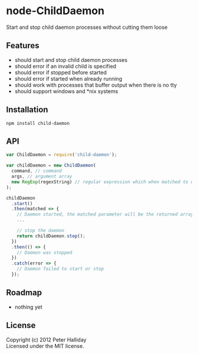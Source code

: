 node-ChildDaemon
=========

Start and stop child daemon processes without cutting them loose

## Features

- should start and stop child daemon processes
- should error if an invalid child is specified
- should error if stopped before started
- should error if started when already running
- should work with processes that buffer output when there is no tty
- should support windows and *nix systems

## Installation

```
npm install child-daemon
```

## API

```javascript
var ChildDaemon = require('child-daemon');

var childDaemon = new ChildDaemon(
  command, // command
  args, // argument array
  new RegExp(regexString) // regular expression which when matched to ouput from stdout or stderr will indicate that the daemon has started and is ready 
);

childDaemon
  .start()
  .then(matched => {
    // Daemon started, the matched parameter will be the returned array from the matched regular expression
    ...

    // stop the daemon
    return childDaemon.stop();
  })
  .then(() => {
    // Daemon was stopped
  })
  .catch(error => {
    // Daemon failed to start or stop
  });
```

## Roadmap

- nothing yet

## License
Copyright (c) 2012 Peter Halliday  
Licensed under the MIT license.
